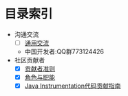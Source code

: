 
# 目录索引
- 沟通交流
    - [ ] [通用交流](https://github.com/open-telemetry/community#Communication)
    - 中国开发者:QQ群773124426
- 社区贡献者
    - [x] [贡献者准则](./CONTRIBUTING.md)
    - [x] [角色与职能](./membership.md)
    - [x] [Java Instrumentation代码贡献指南](./opentelemetryJavaInstrumentation/CONTRIBUTING.md)
